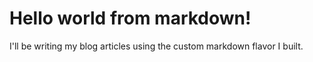 # Hello world from markdown!

I'll be writing my blog articles using the custom markdown 
flavor I built.
